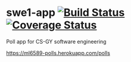 # swe1-app [![Build Status](https://travis-ci.org/leelightman/swe1-app.svg?branch=dev)](https://travis-ci.org/leelightman/swe1-app) [![Coverage Status](https://coveralls.io/repos/github/leelightman/swe1-app/badge.svg?branch=main)](https://coveralls.io/github/leelightman/swe1-app?branch=main)
Poll app for CS-GY software engineering

https://ml6589-polls.herokuapp.com/polls
